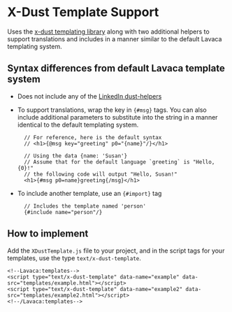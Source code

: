 X-Dust Template Support
==============

Uses the [x-dust templating library](https://github.com/dannichols/x-dust) along with two additional helpers to support translations and includes in a manner similar to the default Lavaca templating system. 


Syntax differences from default Lavaca template system
-------------
- Does not include any of the [LinkedIn dust-helpers](https://github.com/linkedin/dustjs-helpers)
- To support translations, wrap the key in `{#msg}` tags. You can also include additional parameters to substitute into the string in a manner identical to the default templating system.

		// For reference, here is the default syntax
		// <h1>{@msg key="greeting" p0="{name}"/}</h1>
		
		// Using the data {name: 'Susan'}
		// Assume that for the default language `greeting` is "Hello, {0}!"
		// the following code will output "Hello, Susan!"
		<h1>{#msg p0=name}greeting{/msg}</h1>
- To include another template, use an `{#import}` tag

		// Includes the template named 'person'
		{#include name="person"/}

How to implement
-------------
Add the `XDustTemplate.js` file to your project, and in the script tags for your templates, use the type `text/x-dust-template`.

	<!--Lavaca:templates-->
	<script type="text/x-dust-template" data-name="example" data-src="templates/example.html"></script>
	<script type="text/x-dust-template" data-name="example2" data-src="templates/example2.html"></script>
	<!--/Lavaca:templates-->